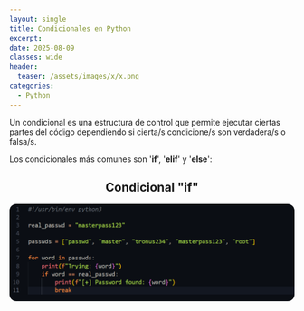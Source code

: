 ```yaml
---
layout: single
title: Condicionales en Python
excerpt: 
date: 2025-08-09
classes: wide
header:
  teaser: /assets/images/x/x.png
categories:
  - Python
---
```


Un condicional es una estructura de control que permite ejecutar ciertas partes del código dependiendo si cierta/s condicione/s son verdadera/s o falsa/s. 

Los condicionales más comunes son '**if**', '**elif**' y '**else**': 

<h2 align="center"><strong>Condicional "if"</strong></h2>

<p align="center">
  <img src="/assets/images/python/18.png" style="border-radius: 12px;">
</p>
